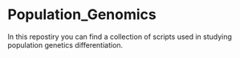 # Population_Genomics

In this repostiry you can find a collection of scripts used in studying population genetics differentiation. 
